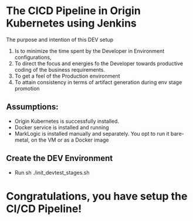 # The CICD Pipeline in Origin Kubernetes using Jenkins

The purpose and intention of this DEV setup
 1. Is to minimize the time spent by the Developer in Environment configurations, 
 2. To direct the focus and energies fo the Developer towards productive coding of the business requirements.
 3. To get a feel of the Production environment
 4. To attain consistency in terms of artifact generation during env stage promotion

## Assumptions:
- Origin Kubernetes is successfully installed.
- Docker service is installed and running
- MarkLogic is installed manually and separately. You opt to run it bare-metal, on the VM or as a Docker image

## Create the DEV Environment

+ Run sh ./init_devtest_stages.sh

# Congratulations, you have setup the CI/CD Pipeline!
